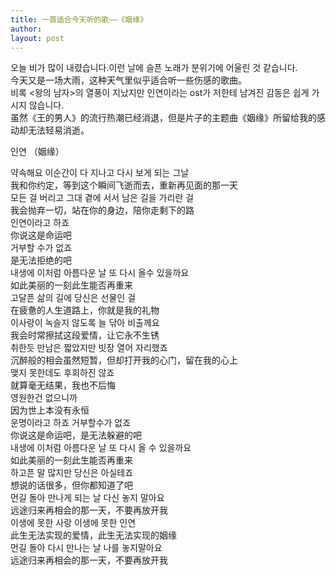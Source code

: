 ```yaml
---
title: 一首适合今天听的歌——《姻缘》 
author:
layout: post
---
```

<p>오늘 비가 많이 내렸습니다.이런 날에 슬픈 노래가 분위기에 어울린 것 같습니다.<br />
今天又是一场大雨，这种天气里似乎适合听一些伤感的歌曲。<br />
비록 &lt;왕의 남자&gt;의 열풍이 지났지만 인연이라는 ost가 저한테 남겨진 감동은 쉽게 가시지 않습니다.<br />
虽然《王的男人》的流行热潮已经消退，但是片子的主题曲《姻缘》所留给我的感动却无法轻易消逝。</p>
<p>인연  （姻缘）</p>
<p>약속해요 이순간이 다 지나고 다시 보게 되는 그날<br />
我和你约定，等到这个瞬间飞逝而去，重新再见面的那一天<br />
모든 걸 버리고 그대 곁에 서서 남은 길을 가리란 걸<br />
我会抛弃一切，站在你的身边，陪你走剩下的路<br />
인연이라고 하죠<br />
你说这是命运吧<br />
거부할 수가 없죠<br />
是无法拒绝的吧<br />
내생에 이처럼 아름다운 날 또 다시 올수 있을까요<br />
如此美丽的一刻此生能否再重来<br />
고달픈 삶의 길에 당신은 선물인 걸<br />
在疲惫的人生道路上，你就是我的礼物<br />
이사랑이 녹슬지 않도록 늘 닦아 비출께요<br />
我会时常擦拭这段爱情，让它永不生锈<br />
취한듯 만남은 짧았지만 빗장 열어 자리했죠<br />
沉醉般的相会虽然短暂，但却打开我的心门，留在我的心上<br />
맺지 못한데도 후회하진 않죠<br />
就算毫无结果，我也不后悔<br />
영원한건 없으니까<br />
因为世上本没有永恒<br />
운명이라고 하죠 거부할수가 없죠<br />
你说这是命运吧，是无法躲避的吧<br />
내생에 이처럼 아름다운 날 또 다시 올 수 있을까요<br />
如此美丽的一刻此生能否再重来<br />
하고픈 말 많지만 당신은 아실테죠<br />
想说的话很多，但你都知道了吧<br />
먼길 돌아 만나게 되는 날 다신 놓지 말아요<br />
远途归来再相会的那一天，不要再放开我<br />
이생에 못한 사랑 이생에 못한 인연<br />
此生无法实现的爱情，此生无法实现的姻缘<br />
먼길 돌아 다시 만나는 날 나를 놓지말아요<br />
远途归来再相会的那一天，不要再放开我</p>
